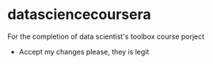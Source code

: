 # datasciencecoursera
For the completion of data scientist's toolbox course porject

- Accept my changes please, they is legit
